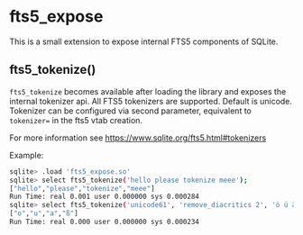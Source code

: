 # fts5_expose

This is a small extension to expose internal FTS5 components of SQLite.

## fts5_tokenize()

`fts5_tokenize` becomes available after loading the library and exposes the internal tokenizer api.
All FTS5 tokenizers are supported. Default is unicode. Tokenizer can be configured via second parameter, 
equivalent to `tokenizer=` in the fts5 vtab creation.

For more information see https://www.sqlite.org/fts5.html#tokenizers

Example:
```bash
sqlite> .load 'fts5_expose.so'
sqlite> select fts5_tokenize('hello please tokenize meee');
["hello","please","tokenize","meee"]
Run Time: real 0.001 user 0.000000 sys 0.000284
sqlite> select fts5_tokenize('unicode61', 'remove_diacritics 2', 'ö ü ä ß');
["o","u","a","ß"]
Run Time: real 0.000 user 0.000000 sys 0.000234
```
